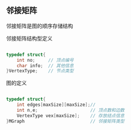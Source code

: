 ## 邻接矩阵

邻接矩阵是图的顺序存储结构

邻接矩阵结构型定义

```cpp

typedef struct{
	int no;		// 顶点编号
	char info;	// 其他信息
}VertexType;	// 节点类型

```

图的定义

```cpp

typedef struct{
	int edges[maxSize][maxSize];// 
	int n,e;					// 顶点数和边数
	VertexType vex[maxSize];	// 存放结点信息
}MGraph							// 邻接矩阵类型

```

